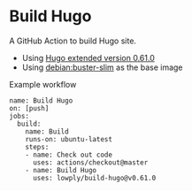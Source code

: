 # Build Hugo

A GitHub Action to build Hugo site.

- Using [Hugo extended version 0.61.0](https://github.com/gohugoio/hugo/releases/tag/v0.61.0)
- Using [debian:buster-slim](https://hub.docker.com/_/debian/) as the base image

Example workflow

```
name: Build Hugo
on: [push]
jobs:
  build:
    name: Build
    runs-on: ubuntu-latest
    steps:
    - name: Check out code
      uses: actions/checkout@master
    - name: Build Hugo
      uses: lowply/build-hugo@v0.61.0
```

